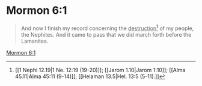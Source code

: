 # Mormon 6:1

> And now I finish my record concerning the <u>destruction</u>[^a] of my people, the Nephites. And it came to pass that we did march forth before the Lamanites.

[Mormon 6:1](https://www.churchofjesuschrist.org/study/scriptures/bofm/morm/6?lang=eng&id=p1#p1)


[^a]: [[1 Nephi 12.19|1 Ne. 12:19 (19-20)]]; [[Jarom 1.10|Jarom 1:10]]; [[Alma 45.11|Alma 45:11 (9-14)]]; [[Helaman 13.5|Hel. 13:5 (5-11).]]
